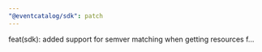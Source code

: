```yaml
---
"@eventcatalog/sdk": patch
---
```


feat(sdk): added support for semver matching when getting resources f…
